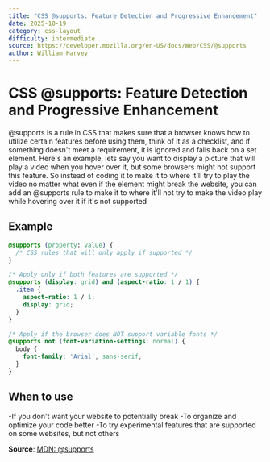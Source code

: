 ```yaml
---
title: "CSS @supports: Feature Detection and Progressive Enhancement"
date: 2025-10-19
category: css-layout
difficulty: intermediate
source: https://developer.mozilla.org/en-US/docs/Web/CSS/@supports
author: William Harvey
---
```


# CSS @supports: Feature Detection and Progressive Enhancement

@supports is a rule in CSS that makes sure that a browser knows how to utilize certain features before using them, think of it as a checklist, and if something doesn't meet a requirement, it is ignored and falls back on a set element. Here's an example, lets say you want to display a picture that will play a video when you hover over it, but some browsers might not support this feature. So instead of coding it to make it to where it'll try to play the video no matter what even if the element might break the website, you can add an @supports rule to make it to where it'll not try to make the video play while hovering over it if it's not supported

## Example

```css
@supports (property: value) {
  /* CSS rules that will only apply if supported */
}

/* Apply only if both features are supported */
@supports (display: grid) and (aspect-ratio: 1 / 1) {
  .item {
    aspect-ratio: 1 / 1;
    display: grid;
  }
}

/* Apply if the browser does NOT support variable fonts */
@supports not (font-variation-settings: normal) {
  body {
    font-family: 'Arial', sans-serif;
  }
}

```

## When to use

-If you don't want your website to potentially break
-To organize and optimize your code better
-To try experimental features that are supported on some websites, but not others

**Source**: [MDN: @supports](https://developer.mozilla.org/en-US/docs/Learn_web_development/Extensions/Testing/Feature_detection)
